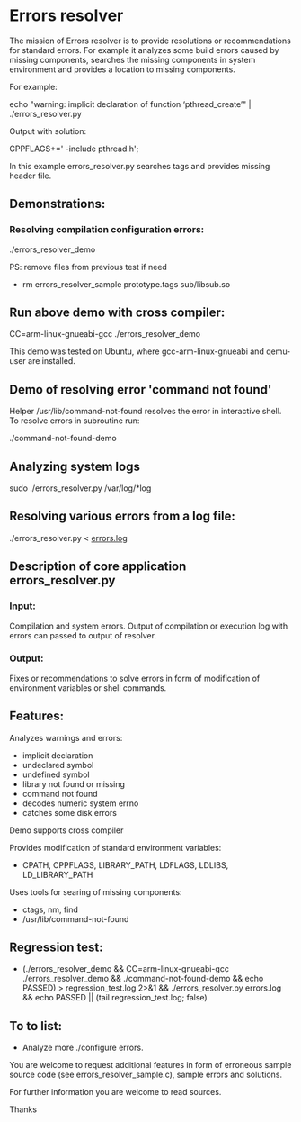 # Errors resolver

The mission of Errors resolver is to provide resolutions or recommendations for standard errors. For example it analyzes some build errors caused by missing components, searches the missing components in system environment and provides a location to missing components.

For example:

echo "warning: implicit declaration of function ‘pthread_create’" | ./errors_resolver.py

Output with solution:

CPPFLAGS+=' -include pthread.h';

In this example errors_resolver.py searches tags and provides missing header file.

## Demonstrations:

### Resolving compilation configuration errors:

./errors_resolver_demo

PS: remove files from previous test if need
* rm errors_resolver_sample prototype.tags sub/libsub.so

## Run above demo with cross compiler:

CC=arm-linux-gnueabi-gcc ./errors_resolver_demo

This demo was tested on Ubuntu, where gcc-arm-linux-gnueabi and qemu-user are installed.

## Demo of resolving error 'command not found'

Helper /usr/lib/command-not-found resolves the error in interactive shell.
To resolve errors in subroutine run:

./command-not-found-demo

## Analyzing system logs

sudo ./errors_resolver.py /var/log/*log

## Resolving various errors from a log file:

./errors_resolver.py < [errors.log](https://github.com/makelinux/errors_resolver/blob/master/errors.log)

## Description of core application errors_resolver.py

### Input:

Compilation and system errors.
Output of compilation or execution log with errors can passed to output of resolver.

### Output:

Fixes or recommendations to solve errors in form of modification of environment variables or shell commands.

## Features:

Analyzes warnings and errors:
* implicit declaration
* undeclared symbol
* undefined symbol
* library not found or missing
* command not found
* decodes numeric system errno
* catches some disk errors

Demo supports cross compiler

Provides modification of standard environment variables:
* CPATH, CPPFLAGS, LIBRARY_PATH, LDFLAGS, LDLIBS, LD_LIBRARY_PATH

Uses tools for searing of missing components:
* ctags, nm, find
* /usr/lib/command-not-found

## Regression test:

* (./errors_resolver_demo && CC=arm-linux-gnueabi-gcc ./errors_resolver_demo && ./command-not-found-demo && echo PASSED) > regression_test.log 2>&1 && ./errors_resolver.py errors.log && echo PASSED || (tail regression_test.log; false)

## To to list:
* Analyze more ./configure errors.

You are welcome to request additional features in form of erroneous sample source code (see errors_resolver_sample.c), sample errors and solutions.

For further information you are welcome to read sources.

Thanks
